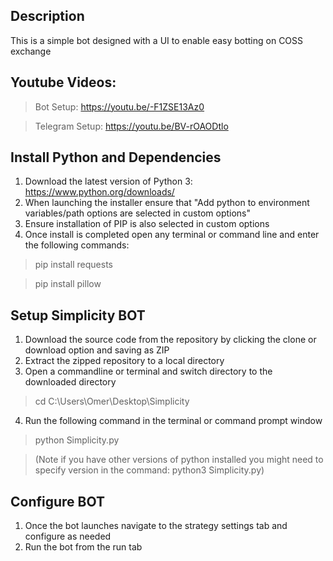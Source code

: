 ## Description

This is a simple bot designed with a UI to enable easy botting on COSS exchange

## Youtube Videos:

> Bot Setup: https://youtu.be/-F1ZSE13Az0

> Telegram Setup: https://youtu.be/BV-rOAODtlo

## Install Python and Dependencies
1. Download the latest version of Python 3: https://www.python.org/downloads/
2. When launching the installer ensure that "Add python to environment variables/path options are selected in custom options"
3. Ensure installation of PIP is also selected in custom options
4. Once install is completed open any terminal or command line and enter the following commands:
> pip install requests

> pip install pillow

## Setup Simplicity BOT
1. Download the source code from the repository by clicking the clone or download option and saving as ZIP
2. Extract the zipped repository to a local directory
3. Open a commandline or terminal and switch directory to the downloaded directory 
> cd C:\Users\Omer\Desktop\Simplicity

4. Run the following command in the terminal or command prompt window
> python Simplicity.py

> (Note if you have other versions of python installed you might need to specify version in the command: python3 Simplicity.py)

## Configure BOT
1. Once the bot launches navigate to the strategy settings tab and configure as needed
2. Run the bot from the run tab
